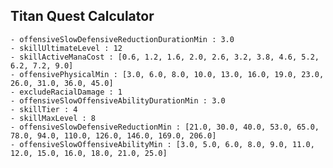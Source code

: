 ## Titan Quest Calculator

    - offensiveSlowDefensiveReductionDurationMin : 3.0
    - skillUltimateLevel : 12
    - skillActiveManaCost : [0.6, 1.2, 1.6, 2.0, 2.6, 3.2, 3.8, 4.6, 5.2, 6.2, 7.2, 9.0]
    - offensivePhysicalMin : [3.0, 6.0, 8.0, 10.0, 13.0, 16.0, 19.0, 23.0, 26.0, 31.0, 36.0, 45.0]
    - excludeRacialDamage : 1
    - offensiveSlowOffensiveAbilityDurationMin : 3.0
    - skillTier : 4
    - skillMaxLevel : 8
    - offensiveSlowDefensiveReductionMin : [21.0, 30.0, 40.0, 53.0, 65.0, 78.0, 94.0, 110.0, 126.0, 146.0, 169.0, 206.0]
    - offensiveSlowOffensiveAbilityMin : [3.0, 5.0, 6.0, 8.0, 9.0, 11.0, 12.0, 15.0, 16.0, 18.0, 21.0, 25.0]
